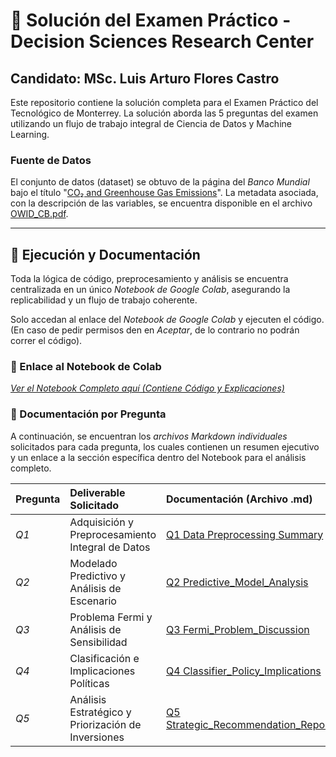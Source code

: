 # 🔬 Solución del Examen Práctico - Decision Sciences Research Center
## Candidato: MSc. Luis Arturo Flores Castro

Este repositorio contiene la solución completa para el Examen Práctico del Tecnológico de Monterrey. La solución aborda las 5 preguntas del examen utilizando un flujo de trabajo integral de Ciencia de Datos y Machine Learning.

### Fuente de Datos

El conjunto de datos (dataset) se obtuvo de la página del *Banco Mundial* bajo el título "[CO₂ and Greenhouse Gas Emissions](https://data360.worldbank.org/en/dataset/OWID_CB)". La metadata asociada, con la descripción de las variables, se encuentra disponible en el archivo [OWID_CB.pdf](https://drive.google.com/file/d/1xbqPqBR0ee_tF3udfTxCWpRGoFr0iXEj/view?usp=sharing).

---

## 🚀 Ejecución y Documentación

Toda la lógica de código, preprocesamiento y análisis se encuentra centralizada en un único *Notebook de Google Colab*, asegurando la replicabilidad y un flujo de trabajo coherente.

Solo accedan al enlace del *Notebook de Google Colab* y ejecuten el código. (En caso de pedir permisos den en *Aceptar*, de lo contrario no podrán correr el código).

### 🔗 Enlace al Notebook de Colab
*[Ver el Notebook Completo aquí (Contiene Código y Explicaciones)](https://colab.research.google.com/drive/1PvvgftZqU8oRfxvQzB_P8Osi0-a4goSz?usp=sharing)*


### 📝 Documentación por Pregunta
A continuación, se encuentran los *archivos Markdown individuales* solicitados para cada pregunta, los cuales contienen un resumen ejecutivo y un enlace a la sección específica dentro del Notebook para el análisis completo.

| Pregunta | Deliverable Solicitado | Documentación (Archivo .md) |
| :--- | :--- | :--- |
| *Q1* | Adquisición y Preprocesamiento Integral de Datos | [Q1 Data Preprocessing Summary](docs/Q1_Data_Preprocessing_Summary.md) |
| *Q2* | Modelado Predictivo y Análisis de Escenario | [Q2 Predictive_Model_Analysis](docs/Q2_Predictive_Model_Analysis.md) |
| *Q3* | Problema Fermi y Análisis de Sensibilidad | [Q3 Fermi_Problem_Discussion](docs/Q3_Fermi_Problem_Discussion.md) |
| *Q4* | Clasificación e Implicaciones Políticas | [Q4 Classifier_Policy_Implications](docs/Q4_Classifier_Policy_Implications.md) |
| *Q5* | Análisis Estratégico y Priorización de Inversiones | [Q5 Strategic_Recommendation_Report](docs/Q5_Strategic_Recommendation_Report.md) |

